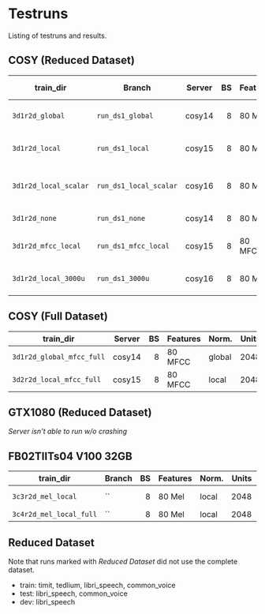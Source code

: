 # Testruns
Listing of testruns and results.


## COSY (Reduced Dataset)
| train_dir             | Branch                 | Server | BS | Features | Norm.        | Units | Ep. | Layout | Loss   | MED   |   WER | What was tested?                       |
|-----------------------|------------------------|--------|---:|----------|--------------|------:|----:|-------:|-------:|------:|------:|----------------------------------------|
| `3d1r2d_global`       | `run_ds1_global`       | cosy14 |  8 | 80 Mel   | global       |  2048 |  20 | 3d1r2d | 30.594 | 0.113 | 0.319 | DS1 w/ global Mel normalization.       |
| `3d1r2d_local`        | `run_ds1_local`        | cosy15 |  8 | 80 Mel   | local        |  2048 |  20 | 3d1r2d | 29.022 | 0.107 | 0.309 | DS1 w/ local Mel normalization.        |
| `3d1r2d_local_scalar` | `run_ds1_local_scalar` | cosy16 |  8 | 80 Mel   | local scalar |  2048 |  20 | 3d1r2d | 31.882 | 0.114 | 0.321 | DS1 w/ local_scalar Mel normalization. |
| `3d1r2d_none`         | `run_ds1_none`         | cosy14 |  8 | 80 Mel   | none         |  2048 |  20 | 3d1r2d | 29.604 | 0.112 | 0.317 | DS1 w/o Mel normalization.             |
| `3d1r2d_mfcc_local`   | `run_ds1_mfcc_local`   | cosy15 |  8 | 80 MFCC  | local        |  2048 |  20 | 3d1r2d | 24.633 | 0.088 | 0.255 | DS1 w/ local MFCC normalization.       |
| `3d1r2d_local_3000u`  | `run_ds1_3000u`        | cosy16 |  8 | 80 Mel   | local        |  3000 |  20 | 3d1r2d | 34.556 | 0.102 | 0.290 | DS1 w/ global Mel normalization.       |


## COSY (Full Dataset)
| train_dir                 | Server | BS | Features | Norm.  | Units | Ep. | Layout | Loss   | MED   | WER   | Notes          |
|---------------------------|--------|---:|----------|--------|------:|----:|-------:|-------:|------:|------:|----------------|
| `3d1r2d_global_mfcc_full` | cosy14 |  8 | 80 MFCC  | global |  2048 |  20 | 3d1r2d | 25.606 | 0.106 | 0.304 |                |
| `3d2r2d_local_mfcc_full`  | cosy15 |  8 | 80 MFCC  | local  |  2048 |  16 | 3d2r2d | 18.988 | 0.074 | 0.211 | Stopped early. |


## GTX1080 (Reduced Dataset)
*Server isn't able to run w/o crashing*


## FB02TIITs04 V100 32GB
| train_dir               | Branch | BS | Features | Norm. | Units | Ep. | Layout | Loss | MED | WER | Notes                 |
|-------------------------|--------|---:|----------|-------|------:|----:|-------:|-----:|----:|----:|-----------------------|
| `3c3r2d_mel_local`      | ``     |  8 | 80 Mel   | local |  2048 |  11 | 3c3r2d |      |     |     | Stopped early.        |
| `3c4r2d_mel_local_full` | ``     |  8 | 80 Mel   | local |  2048 |     | 3c4r2d |      |     |     |                       |


## Reduced Dataset
Note that runs marked with *Reduced Dataset* did not use the complete dataset.
* train: timit, tedlium, libri_speech, common_voice
* test: libri_speech, common_voice
* dev: libri_speech